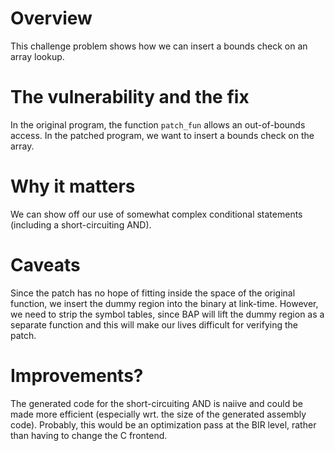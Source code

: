 # Overview

This challenge problem shows how we can insert a bounds check on an array lookup.

# The vulnerability and the fix

In the original program, the function `patch_fun` allows an out-of-bounds access.
In the patched program, we want to insert a bounds check on the array.

# Why it matters

We can show off our use of somewhat complex conditional statements (including a short-circuiting AND).

# Caveats

Since the patch has no hope of fitting inside the space of the original function, we insert the dummy region into the binary at link-time.
However, we need to strip the symbol tables, since BAP will lift the dummy region as a separate function and this will make our lives difficult for verifying the patch.

# Improvements?

The generated code for the short-circuiting AND is naiive and could be made more efficient (especially wrt. the size of the generated assembly code).
Probably, this would be an optimization pass at the BIR level, rather than having to change the C frontend.
